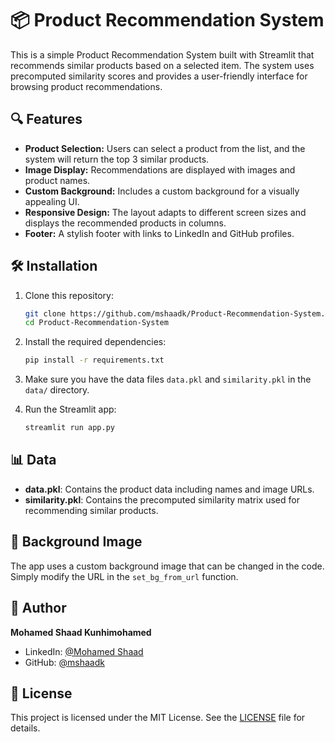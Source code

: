 # 📦 Product Recommendation System

This is a simple Product Recommendation System built with Streamlit that recommends similar products based on a selected item. The system uses precomputed similarity scores and provides a user-friendly interface for browsing product recommendations.

## 🔍 Features

- **Product Selection:** Users can select a product from the list, and the system will return the top 3 similar products.
- **Image Display:** Recommendations are displayed with images and product names.
- **Custom Background:** Includes a custom background for a visually appealing UI.
- **Responsive Design:** The layout adapts to different screen sizes and displays the recommended products in columns.
- **Footer:** A stylish footer with links to LinkedIn and GitHub profiles.

## 🛠️ Installation

1. Clone this repository:

    ```bash
    git clone https://github.com/mshaadk/Product-Recommendation-System.git
    cd Product-Recommendation-System
    ```

2. Install the required dependencies:

    ```bash
    pip install -r requirements.txt
    ```

3. Make sure you have the data files `data.pkl` and `similarity.pkl` in the `data/` directory.

4. Run the Streamlit app:

    ```bash
    streamlit run app.py
    ```

## 📊 Data

- **data.pkl**: Contains the product data including names and image URLs.
- **similarity.pkl**: Contains the precomputed similarity matrix used for recommending similar products.


## 📌 Background Image

The app uses a custom background image that can be changed in the code. Simply modify the URL in the `set_bg_from_url` function.

## 👤 Author

**Mohamed Shaad Kunhimohamed**

- LinkedIn: [@Mohamed Shaad](https://www.linkedin.com/in/mohamedshaad)
- GitHub: [@mshaadk](https://github.com/mshaadk)

## 📄 License

This project is licensed under the MIT License. See the [LICENSE](LICENSE.txt) file for details.

